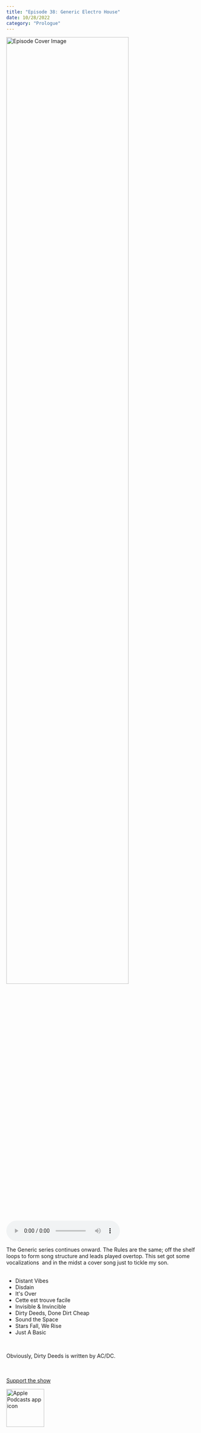 ```yaml
---
title: "Episode 38: Generic Electro House"
date: 10/28/2022
category: "Prologue"
---
```

<img src="https://artwork.captivate.fm/c812e115-45a9-49e2-a2d0-f5160a209881/60854458c4d1acdf4e1c2f79c4137142d85d78e379bdafbd69bd34c85f5819ad.jpg" alt="Episode Cover Image" width=80%/>
<audio controls>
  <source src="https://podcasts.captivate.fm/media/5b2d7184-464f-4e7d-b0eb-659cfc505c2a/11583643-episode-38-generic-electro-house.mp3" type="audio/mpeg">
  Your browser does not support the audio element.
</audio>

<p>The Generic series continues onward. The Rules are the same; off the shelf loops to form song structure and leads played overtop. This set got some vocalizations  and in the midst a cover song just to tickle my son. <br/><br/></p><ul><li>Distant Vibes</li><li>Disdain</li><li>It&apos;s Over</li><li>Cette est trouve facile</li><li>Invisible &amp; Invincible</li><li>Dirty Deeds, Done Dirt Cheap</li><li>Sound the Space</li><li>Stars Fall, We Rise</li><li>Just A Basic</li></ul><br/><p>Obviously, Dirty Deeds is written by AC/DC.<br/><br/><br/></p><a rel="payment" href="https://www.paypal.com/donate/?hosted_button_id=WX3GRUK5BHJLS">Support the show</a>

<a href="https://podcasts.apple.com/us/podcast/living-room-music/id1608791560?tscg=30200&itsct=podcast_box_appicon&ls=1&mttnsubad=1608791560" style="display: inline-block;"><img src="https://toolbox.marketingtools.apple.com/api/v2/badges/app-icon-podcasts/standard/en-us" alt="Apple Podcasts app icon" style="width: 100px; height: 100px; vertical-align: middle; object-fit: contain;" /></a>
    